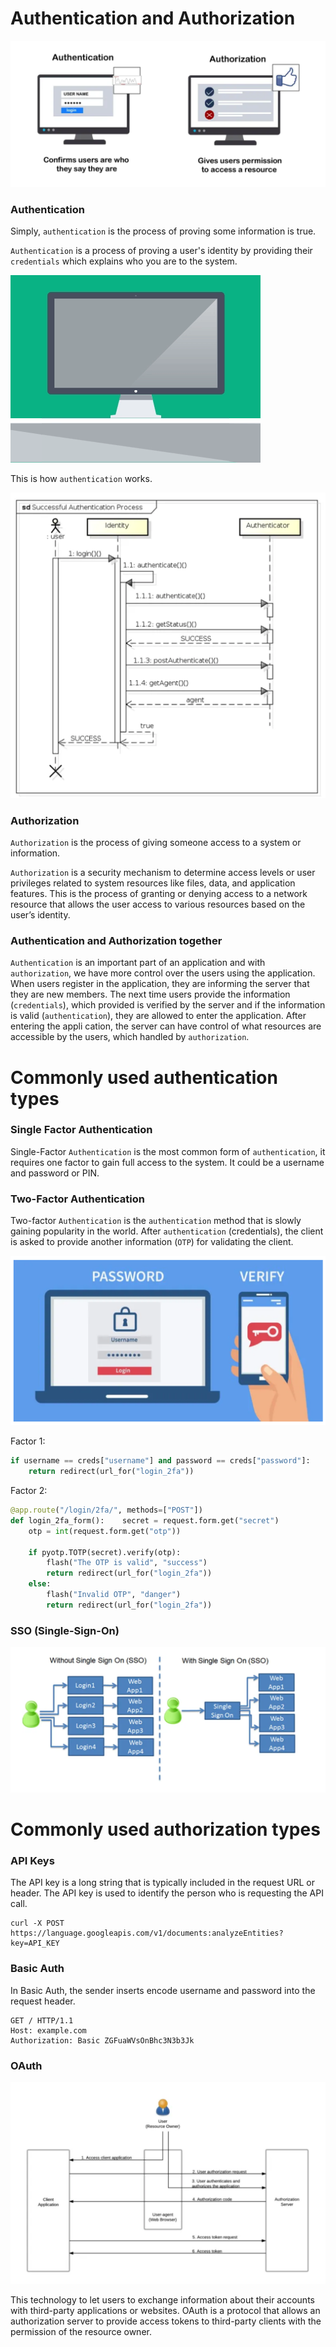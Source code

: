 # Authentication and Authorization

![alt text](/Authen_Author/images/image.png)

### Authentication

Simply, ``authentication`` is the process of proving some information is true.

``Authentication`` is a process of proving a user's identity by providing their ``credentials`` which explains who you are to the system.

![alt text](/Authen_Author/images/1_jeDPVfFFHwlnPbOOKzUzSw.gif)

This is how ``authentication`` works.

![alt text](/Authen_Author/images/image-1.png)

### Authorization

``Authorization`` is the process of giving someone access to a system or information.

``Authorization`` is a security mechanism to determine access levels or user privileges related to system resources like files,  data, and application features. This is the process of granting or denying access to a network resource that allows the user access to various resources based on the user’s identity.

### Authentication and Authorization together

``Authentication`` is an important part of an application and with ``authorization``, we have more control over the users using the application. When users register in the application, they are informing the server that they are new members. The next time users provide the information (``credentials``), which provided is verified by the server and if the information is valid (``authentication``), they are allowed to enter the application. After entering the appli cation, the server can have control of what resources are accessible by the users, which handled by ``authorization``.

# Commonly used authentication types

### Single Factor Authentication

Single-Factor ``Authentication`` is the most common form of ``authentication``, it requires one factor to gain full access to the system. It could be a username and password or PIN.

### Two-Factor Authentication

Two-factor ``Authentication`` is the ``authentication`` method that is slowly gaining popularity in the world. After ``authentication`` (credentials), the client is asked to provide another information (``OTP``) for validating the client.

![alt text](/Authen_Author/images/image-2.png)

Factor 1: 

```python
if username == creds["username"] and password == creds["password"]:
    return redirect(url_for("login_2fa"))
```

Factor 2:

```python
@app.route("/login/2fa/", methods=["POST"])
def login_2fa_form():    secret = request.form.get("secret")
    otp = int(request.form.get("otp"))

    if pyotp.TOTP(secret).verify(otp):
        flash("The OTP is valid", "success")
        return redirect(url_for("login_2fa"))
    else:
        flash("Invalid OTP", "danger")
        return redirect(url_for("login_2fa"))
```

### SSO (Single-Sign-On)

![alt text](/Authen_Author/images/image-3.png)

# Commonly used authorization types

### API Keys

The API key is a long string that is typically included in the request URL or header. The API key is used to identify the person who is requesting the API call.

```
curl -X POST https://language.googleapis.com/v1/documents:analyzeEntities?key=API_KEY
```

### Basic Auth

In Basic Auth, the sender inserts encode username and password into the request header.

```
GET / HTTP/1.1 
Host: example.com 
Authorization: Basic ZGFuaWVsOnBhc3N3b3Jk
```

### OAuth

![alt text](/Authen_Author/images/image-4.png)

This technology to let users to exchange information about their accounts with third-party applications or websites. OAuth is a protocol that allows an authorization server to provide access tokens to third-party clients with the permission of the resource owner.

